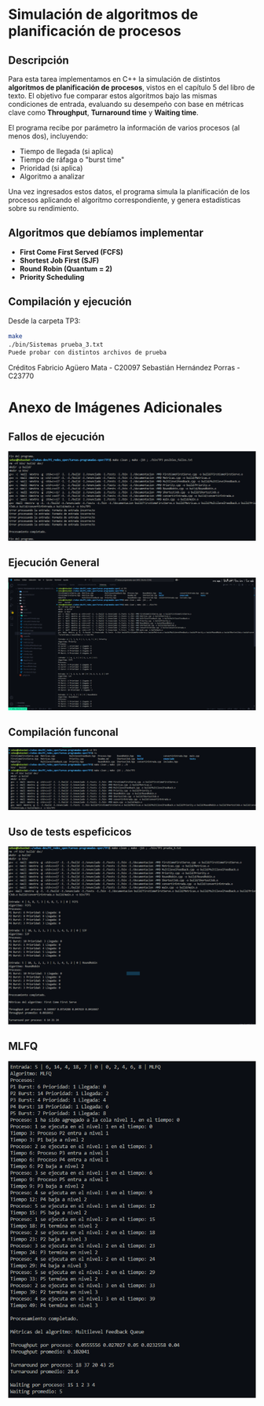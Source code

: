 # Simulación de algoritmos de planificación de procesos

## Descripción

Para esta tarea implementamos en C++ la simulación de distintos **algoritmos de planificación de procesos**, vistos en el capítulo 5 del libro de texto. El objetivo fue comparar estos algoritmos bajo las mismas condiciones de entrada, evaluando su desempeño con base en métricas clave como **Throughput**, **Turnaround time** y **Waiting time**.  

El programa recibe por parámetro la información de varios procesos (al menos dos), incluyendo:

- Tiempo de llegada (si aplica)
- Tiempo de ráfaga o "burst time"
- Prioridad (si aplica)
- Algoritmo a analizar

Una vez ingresados estos datos, el programa simula la planificación de los procesos aplicando el algoritmo correspondiente, y genera estadísticas sobre su rendimiento.

## Algoritmos que debíamos implementar

- **First Come First Served (FCFS)**
- **Shortest Job First (SJF)**
- **Round Robin (Quantum = 2)**
- **Priority Scheduling**

## Compilación y ejecución

Desde la carpeta TP3:

```sh
make
./bin/Sistemas prueba_3.txt
Puede probar con distintos archivos de prueba
```

Créditos
Fabricio Agüero Mata - C20097
Sebastián Hernández Porras - C23770

# Anexo de Imágenes Adicionales

## Fallos de ejecución
![Fallos durante ejecución](./imagenes/caso_con_fallos.png)
## Ejecución General
![Ejecución General](./imagenes/caso_generico.png)
## Compilación funconal
![Compilación Correcta](./imagenes/correcta_compilacion.png)
## Uso de tests espeficicos
![Prueba específica de MLFQ](./imagenes/test_en_especifico.png)
## MLFQ
![Planificador MLFQ](./imagenes/MLFQ.png)

